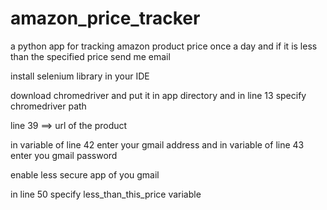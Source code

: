 # amazon_price_tracker
a python app for tracking amazon product price once a day and if it is less than the specified price send me email

install selenium library in your IDE

download chromedriver and put it in app directory and in line 13 specify chromedriver path

line 39 ==> url of the product

in variable of line 42 enter your gmail address and 
in variable of line 43 enter you gmail password

enable less secure app of you gmail

in line 50 specify less_than_this_price variable
